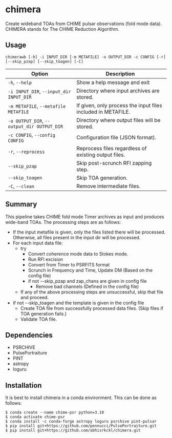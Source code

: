 # chimera
Create wideband TOAs from CHIME pulsar observations (fold mode data). CHIMERA stands for The CHIME Reduction Algorithm.

## Usage

`chimerawb [-h] -i INPUT_DIR [-m METAFILE] -o OUTPUT_DIR -c CONFIG [-r] [--skip_pzap] [--skip_toagen] [-C]`

| Option                                    | Description                                                   |  
|-------------------------------------------|---------------------------------------------------------------|
| `-h`, `--help`                            | Show a help message and exit                                  |
| `-i INPUT_DIR`, `--input_dir INPUT_DIR`   | Directory where input archives are stored.                    |
| `-m METAFILE`, `--metafile METAFILE`      | If given, only process the input files included in METAFILE.  |
| `-o OUTPUT_DIR`, `--output_dir OUTPUT_DIR`| Directory where output files will be stored.                  |
| `-c CONFIG`, `--config CONFIG`            | Configuration file (JSON format).                             |
| `-r`, `--reprocess`                       | Reprocess files regardless of existing output files.          |
| `--skip_pzap`                             | Skip post-scrunch RFI zapping step.                           |
| `--skip_toagen`                           | Skip TOA generation.                                          |
| `-C`, `--clean`                           | Remove intermediate files.                                    |

## Summary

This pipeline takes CHIME fold mode Timer archives as input and produces wide-band TOAs.
The processing steps are as follows:

- If the input metafile is given, only the files listed there will be processed. Otherwise, all files present in the input dir will be processed.
- For each input data file:
    - try
        - Convert coherence mode data to Stokes mode.
        - Run RFI excision
        - Convert from Timer to PSRFITS format
        - Scrunch in Frequency and Time, Update DM (Based on the config file)
        - if not --skip_pzap and zap_chans are given in config file
            - Remove bad channels (Defined in the config file)
    - If any of the above processing steps are unsuccessful, skip that file and proceed.
- if not --skip_toagen and the template is given in the config file
    - Create TOA file from successfully processed data files. (Skip files if TOA generation fails.)
    - Validate TOA file.

## Dependencies

- PSRCHIVE
- PulsePortraiture
- PINT
- astropy
- loguru

## Installation

It is best to install chimera in a conda environment. This can be done as follows:

    $ conda create --name chime-psr python=3.10
    $ conda activate chime-psr
    $ conda install -c conda-forge astropy loguru psrchive pint-pulsar
    $ pip install git+https://github.com/pennucci/PulsePortraiture.git
    $ pip install git+https://github.com/abhisrkckl/chimera.git

